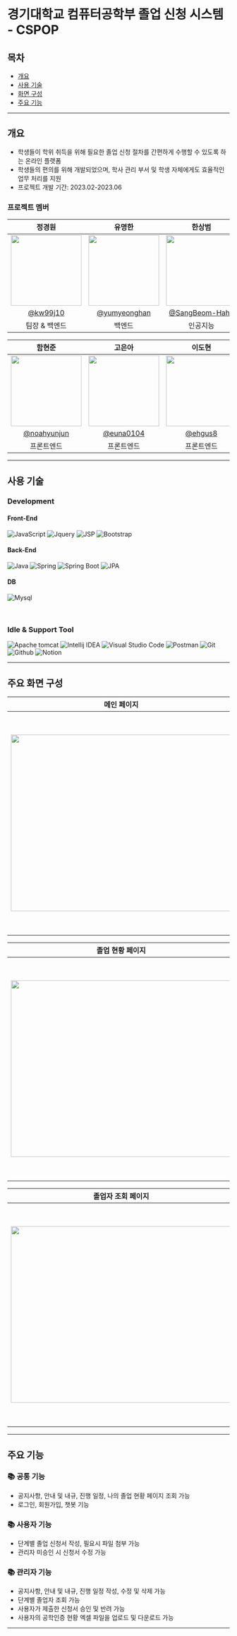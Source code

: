# 경기대학교 컴퓨터공학부 졸업 신청 시스템 - CSPOP

## 목차
  - [개요](#개요) 
  - [사용 기술](#사용-기술)
  - [화면 구성](#주요-화면-구성)
  - [주요 기능](#주요-기능)

<hr>

## 개요
- 학생들이 학위 취득을 위해 필요한 졸업 신청 절차를 간편하게 수행할 수 있도록 하는 온라인 플랫폼
- 학생들의 편의를 위해 개발되었으며, 학사 관리 부서 및 학생 자체에게도 효율적인 업무 처리를 지원
- 프로젝트 개발 기간: 2023.02-2023.06
  
### 프로젝트 멤버
|      정경원       |          유명한         |       한상범         |                                                                                                               
| :------------------------------------------------------------------------------: | :---------------------------------------------------------------------------------------------------------------------------------------------------: | :---------------------------------------------------------------------------------------------------------------------------------------------------------------------------------------------------: |
|   <img width="160px" src="https://avatars.githubusercontent.com/u/103038606?v=4.png" />    |                      <img width="160px" src="https://avatars.githubusercontent.com/u/75025163?v=4.png" />    |                   <img width="160px" src="https://avatars.githubusercontent.com/u/90328527?v=4.png"/>   |
|   [@kw99j10](https://github.com/kw99j10 )   |    [@yumyeonghan](https://github.com/yumyeonghan)  | [@SangBeom-Hahn](https://github.com/SangBeom-Hahn)  |
| 팀장 & 백엔드 | 백엔드 | 인공지능 |


|      함현준      |          고은아        |       이도현       |                                                                                                               
| :------------------------------------------------------------------------------: | :---------------------------------------------------------------------------------------------------------------------------------------------------: | :---------------------------------------------------------------------------------------------------------------------------------------------------------------------------------------------------: | 
|   <img width="160px" src="https://avatars.githubusercontent.com/u/85290394?v=4.png" />    |                      <img width="160px" src="https://avatars.githubusercontent.com/u/93309561?v=4.png" />    |                   <img width="160px" src="https://avatars.githubusercontent.com/u/68594605?v=4.png"/>   |
|   [@noahyunjun](https://github.com/noahyunjun)   |    [@euna0104](https://github.com/euna0104)  | [@ehgus8](https://github.com/ehgus8)  |
| 프론트엔드 | 프론트엔드 | 프론트엔드 |

<hr>


## 사용 기술

### Development

#### Front-End
![JavaScript](https://img.shields.io/badge/JavaScript-F7DF1E?style=for-the-badge&logo=Javascript&logoColor=white)
![Jquery](https://img.shields.io/badge/Jquery-0769AD?style=for-the-badge&logo=jquery&logoColor=white)
![JSP](https://img.shields.io/badge/JSP-FA6423?style=for-the-badge&logo=sparkpost&logoColor=white)
![Bootstrap](https://img.shields.io/badge/Bootstrap-7952B3?style=for-the-badge&logo=Bootstrap&logoColor=white)

#### Back-End
![Java](https://img.shields.io/badge/JAVA-007396?style=for-the-badge&logo=OpenJDK&logoColor=white)
![Spring](https://img.shields.io/badge/spring-6DB33F?style=for-the-badge&logo=spring&logoColor=white)
![Spring Boot](https://img.shields.io/badge/Spring%20Boot-6DB33F?style=for-the-badge&logo=Spring%20Boot&logoColor=white)
![JPA](https://img.shields.io/badge/JPA%20(Hibernate)-00485B?style=for-the-badge&logo=Hibernate&logoColor=white)

#### DB
![Mysql](https://img.shields.io/badge/mysql-4479A1?style=for-the-badge&logo=mysql&logoColor=white)

<br>

### Idle & Support Tool
![Apache tomcat](https://img.shields.io/badge/apache%20tomcat-F8DC75?style=for-the-badge&logo=apache%20tomcat&logoColor=white)
![Intellij IDEA](https://img.shields.io/badge/intellij%20idea-000000?style=for-the-badge&logo=intellij%20idea&logoColor=white)
![Visual Studio Code](https://img.shields.io/badge/Visual%20Studio%20Code-007ACC?style=for-the-badge&logo=Visual%20Studio%20Code&logoColor=white)
![Postman](https://img.shields.io/badge/Postman-FF6C37?style=for-the-badge&logo=Postman&logoColor=white)
![Git](https://img.shields.io/badge/Git-F05032?style=for-the-badge&logo=Git&logoColor=white)
![Github](https://img.shields.io/badge/GitHub-181717?style=for-the-badge&logo=GitHub&logoColor=white)
![Notion](https://img.shields.io/badge/Notion-000000?style=for-the-badge&logo=Notion&logoColor=white)


<hr>

## 주요 화면 구성
| 메인 페이지 |  로그인 페이지   |
| :-------------------------------------------: | :------------: |
|  <img width="500" height="400" src="https://raw.githubusercontent.com/kw99j10/WebDesign-3-2/72f7cf245f3a8fcede238c93e585c3f92c070ffb/webapp/WebContent/main.png"/> |  <img width="500" src="https://raw.githubusercontent.com/kw99j10/WebDesign-3-2/16ffdae69d4b9fc5b9dd0664db0ef0c31f501e9a/webapp/WebContent/login.png"/>|  

| 졸업 현황 페이지 |  졸업 신청 페이지   |
| :-------------------------------------------: | :------------: |
|  <img width="500" height="400" src="https://raw.githubusercontent.com/kw99j10/WebDesign-3-2/ab391d5adb8b128176b0b73bf327ef896767adfe/webapp/WebContent/user-status.png"/> |  <img width="500" src="https://raw.githubusercontent.com/kw99j10/WebDesign-3-2/ab391d5adb8b128176b0b73bf327ef896767adfe/webapp/WebContent/user-apply.png"/>|  

|  졸업자 조회 페이지  |  사용자 관리 페이지   |  
| :-------------------------------------------: | :------------: |
| <img width="500" height="400" src="https://raw.githubusercontent.com/kw99j10/WebDesign-3-2/ab391d5adb8b128176b0b73bf327ef896767adfe/webapp/WebContent/admin-view.png"/>   |  <img width="500" src="https://raw.githubusercontent.com/kw99j10/WebDesign-3-2/ab391d5adb8b128176b0b73bf327ef896767adfe/webapp/WebContent/admin-management.jpg"/>     |

<hr>

## 주요 기능

  ### 📚 공통 기능
  - 공지사항, 안내 및 내규, 진행 일정, 나의 졸업 현황 페이지 조회 가능
  - 로그인, 회원가입, 챗봇 기능
  
  ### 📚 사용자 기능
  - 단계별 졸업 신청서 작성, 필요시 파일 첨부 가능
  - 관리자 미승인 시 신청서 수정 가능
  
  ### 📚 관리자 기능
  - 공지사항, 안내 및 내규, 진행 일정 작성, 수정 및 삭제 가능
  - 단계별 졸업자 조회 가능
  - 사용자가 제출한 신청서 승인 및 반려 가능
  - 사용자의 공학인증 현황 엑셀 파일을 업로드 및 다운로드 가능

 <hr>
